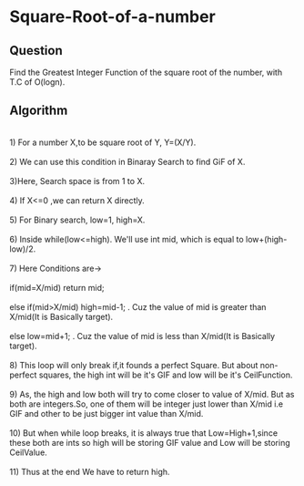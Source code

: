 # Square-Root-of-a-number
<h2>Question</h2>
<p>
  Find the Greatest Integer Function of the square root of the number, with T.C of O(logn).
</p>
<h2>Algorithm</h2>
<p>
<br>1) For a number X,to be square root of Y, Y=(X/Y).<br>
<br>2) We can use this condition in Binaray Search to find GiF of X.<br>
<br>3)Here, Search space is from 1 to X.<br>
<br>4) If X<=0 ,we can return X directly.<br>
<br>5) For Binary search, low=1, high=X.<br>
<br>6) Inside while(low<=high). We'll use int mid, which is equal to low+(high-low)/2.<br>
<br>7) Here Conditions are-><br>
<br> if(mid=X/mid) return mid;<br>
<br> else if(mid>X/mid) high=mid-1; . Cuz the value of mid is greater than X/mid(It is Basically target).<br>
<br> else low=mid+1; . Cuz the value of mid is less than X/mid(It is Basically target).<br>
<br>8) This loop will only break if,it founds a perfect Square. But about non-perfect squares, the high int will be it's GIF and low will be it's CeilFunction.<br>
<br>9) As, the high and low both will try to come closer to value of X/mid. But as both are integers.So, one of them will be integer just lower than X/mid i.e GIF and other to be just bigger int value than X/mid.<br>
<br>10) But when while loop breaks, it is always true that Low=High+1,since these both are ints so high will be storing GIF value and Low will be storing CeilValue.<br>
<br>11) Thus at the end We have to return high.<br>
</p>
